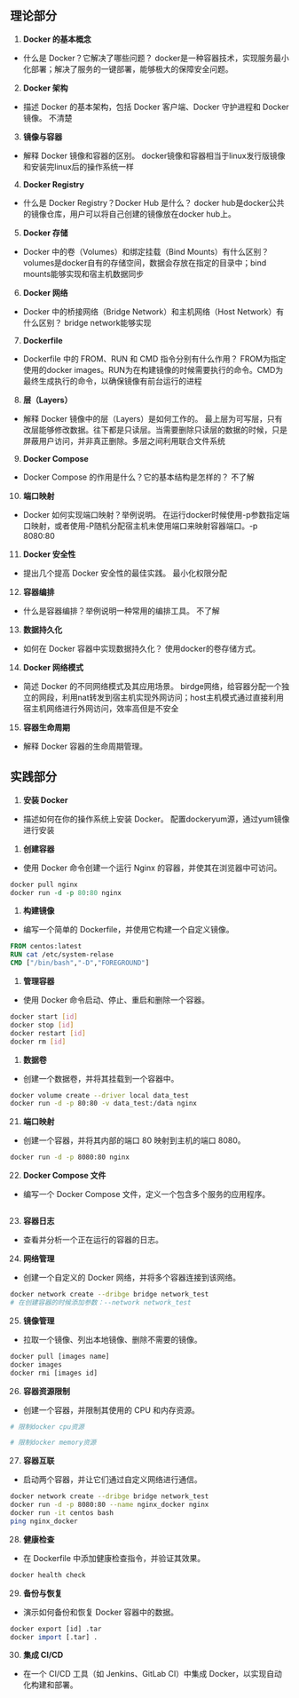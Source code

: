 ## 理论部分
1. **Docker 的基本概念**
- 什么是 Docker？它解决了哪些问题？
docker是一种容器技术，实现服务最小化部署；解决了服务的一键部署，能够极大的保障安全问题。

2. **Docker 架构**
- 描述 Docker 的基本架构，包括 Docker 客户端、Docker 守护进程和 Docker 镜像。
不清楚

3. **镜像与容器**
- 解释 Docker 镜像和容器的区别。
docker镜像和容器相当于linux发行版镜像和安装完linux后的操作系统一样

4. **Docker Registry**
- 什么是 Docker Registry？Docker Hub 是什么？
docker hub是docker公共的镜像仓库，用户可以将自己创建的镜像放在docker hub上。

5. **Docker 存储**
- Docker 中的卷（Volumes）和绑定挂载（Bind Mounts）有什么区别？
volumes是docker自有的存储空间，数据会存放在指定的目录中；bind mounts能够实现和宿主机数据同步

6. **Docker 网络**
- Docker 中的桥接网络（Bridge Network）和主机网络（Host Network）有什么区别？
bridge network能够实现

7. **Dockerfile**
- Dockerfile 中的 FROM、RUN 和 CMD 指令分别有什么作用？
FROM为指定使用的docker images。RUN为在构建镜像的时候需要执行的命令。CMD为最终生成执行的命令，以确保镜像有前台运行的进程

8. **层（Layers）**
- 解释 Docker 镜像中的层（Layers）是如何工作的。
最上层为可写层，只有改层能够修改数据。往下都是只读层。当需要删除只读层的数据的时候，只是屏蔽用户访问，并非真正删除。多层之间利用联合文件系统

9. **Docker Compose**
- Docker Compose 的作用是什么？它的基本结构是怎样的？
不了解

10. **端口映射**
- Docker 如何实现端口映射？举例说明。
在运行docker时候使用-p参数指定端口映射，或者使用-P随机分配宿主机未使用端口来映射容器端口。-p 8080:80

11. **Docker 安全性**
- 提出几个提高 Docker 安全性的最佳实践。
最小化权限分配

12. **容器编排**
- 什么是容器编排？举例说明一种常用的编排工具。
不了解

13. **数据持久化**
- 如何在 Docker 容器中实现数据持久化？
使用docker的卷存储方式。

14. **Docker 网络模式**
- 简述 Docker 的不同网络模式及其应用场景。
birdge网络，给容器分配一个独立的网段，利用nat转发到宿主机实现外网访问；host主机模式通过直接利用宿主机网络进行外网访问，效率高但是不安全

15. **容器生命周期**
- 解释 Docker 容器的生命周期管理。


## 实践部分

1. **安装 Docker**
- 描述如何在你的操作系统上安装 Docker。
配置dockeryum源，通过yum镜像进行安装

1. **创建容器**
- 使用 Docker 命令创建一个运行 Nginx 的容器，并使其在浏览器中可访问。
```perl
docker pull nginx
docker run -d -p 80:80 nginx
```

1. **构建镜像**
- 编写一个简单的 Dockerfile，并使用它构建一个自定义镜像。
```dockerfile
FROM centos:latest
RUN cat /etc/system-relase
CMD ["/bin/bash","-D","FOREGROUND"]
```

1. **管理容器**
- 使用 Docker 命令启动、停止、重启和删除一个容器。
```bash
docker start [id]
docker stop [id]
docker restart [id]
docker rm [id]
```

1. **数据卷**
- 创建一个数据卷，并将其挂载到一个容器中。
```bash
docker volume create --driver local data_test
docker run -d -p 80:80 -v data_test:/data nginx
```

21. **端口映射**
- 创建一个容器，并将其内部的端口 80 映射到主机的端口 8080。
```bash
docker run -d -p 8080:80 nginx
```

22. **Docker Compose 文件**
- 编写一个 Docker Compose 文件，定义一个包含多个服务的应用程序。
```yaml

```

23. **容器日志**
- 查看并分析一个正在运行的容器的日志。


24. **网络管理**
- 创建一个自定义的 Docker 网络，并将多个容器连接到该网络。
```bash
docker network create --dribge bridge network_test
# 在创建容器的时候添加参数：--network network_test
```

25. **镜像管理**
- 拉取一个镜像、列出本地镜像、删除不需要的镜像。
```bash
docker pull [images name]
docker images
docker rmi [images id]
```

26. **容器资源限制**
- 创建一个容器，并限制其使用的 CPU 和内存资源。
```perl
# 限制docker cpu资源

# 限制docker memory资源


```

27. **容器互联**
- 启动两个容器，并让它们通过自定义网络进行通信。
```bash
docker network create --dribge bridge network_test
docker run -d -p 8080:80 --name nginx_docker nginx
docker run -it centos bash 
ping nginx_docker
```

28. **健康检查**
- 在 Dockerfile 中添加健康检查指令，并验证其效果。
```perl
docker health check
```

29. **备份与恢复**
- 演示如何备份和恢复 Docker 容器中的数据。
```perl
docker export [id] .tar
docker import [.tar] .
```

30. **集成 CI/CD**
- 在一个 CI/CD 工具（如 Jenkins、GitLab CI）中集成 Docker，以实现自动化构建和部署。


